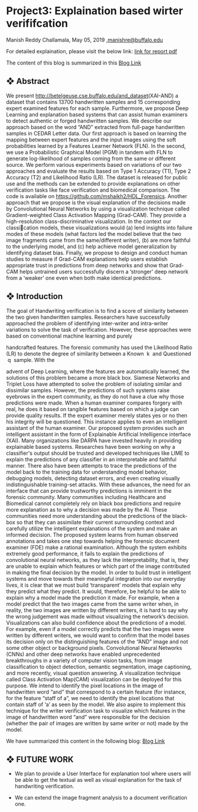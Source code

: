 Project3:
 Explaination based wirter verififcation
==========================
Manish Reddy Challamala,
May 05, 2019 ,manishre@buffalo.edu

For detailed explaination, please visit the below link:
[link for report pdf](https://github.com/manish216/CSE-672-Project3/blob/master/proj3report.pdf)

The content of this blog is summarized in this
[Blog Link](https://machinelearningfromub.home.blog/)


## ❖ Abstract

We present ​http://betelgeuse.cse.buffalo.edu/and_dataset​ (XAI-AND) a dataset that
contains 13700 handwritten samples and 15 corresponding expert examined features for
each sample. Furthermore, we propose Deep Learning and explanation based systems
that can assist human examiners to detect authentic or forged handwritten samples. We
describe our approach based on the word “AND” extracted from full-page handwritten
samples in CEDAR Letter data. Our first approach is based on learning the mapping
between expert features and the input images using the soft probabilities learned by a
Features Learner Network (FLN). In the second, we use a Probabilistic Graphical Model
(PGM) in tandem with FLN to generate log-likelihood of samples coming from the same
or different source. We perform various experiments based on variations of our two
approaches and evaluate the results based on Type 1 Accuracy (T1), Type 2 Accuracy
(T2) and Likelihood Ratio (LR). The dataset is released for public use and the methods
can be extended to provide explanations on other verification tasks like face verification
and biomedical comparison. The code is available on
https://github.com/mshaikh2/HDL_Forensics​.
Another approach that we propose is the visual explanation of the decisions made by
Convolutional Neural Networks by using a visualization technique called
Gradient-weighted Class Activation Mapping (Grad-CAM). They provide a
high-resolution class-discriminative visualization. In the context our classication models,
these visualizations would (a) lend insights into failure modes of these models (what
factors led the model believe that the two image fragments came from the same/different
writer), (b) are more faithful to the underlying model, and (c) help achieve model
generalization by identifying dataset bias.
Finally, we propose to design and conduct human studies to measure if Grad-CAM
explanations help users establish appropriate trust in predictions from deep networks
and show that Grad-CAM helps untrained users successfully discern a ‘stronger’ deep
network from a ‘weaker’ one even when both make identical predictions.

## ❖ Introduction

The goal of Handwriting verification is to find a score of similarity between the two given
handwritten samples. Researchers have successfully approached the problem of
identifying inter-writer and intra-writer variations to solve the task of verification.
However, these approaches were based on conventional machine learning and purely


handcrafted features. The forensic community has used the Likelihood Ratio (LR) to denote the degree of similarity between a Known ​ k ​ and Questioned ​ q ​ sample. With the

advent of Deep Learning, where the features are automatically learned, the solutions of
this problem became a more black box. Siamese Networks and Triplet Loss have
attempted to solve the problem of isolating similar and dissimilar samples. However, the
predictions of such systems raise eyebrows in the expert community, as they do not
have a clue why those predictions were made. When a human examiner compares
forgery with real, he does it based on tangible features based on which a judge can
provide quality results. If the expert examiner merely states yes or no then his integrity
will be questioned. This instance applies to even an intelligent assistant of the human
examiner. Our proposed system provides such an intelligent assistant in the form of
Explainable Artificial Intelligence interface (XAI).
Many organizations like DARPA have invested heavily in providing explainable based
systems. Researches have been working on why a classifier's output should be trusted
and developed techniques like LIME to explain the predictions of any classifier in an
interpretable and faithful manner. There also have been attempts to trace the predictions
of the model back to the training data for understanding model behavior, debugging
models, detecting dataset errors, and even creating visually indistinguishable training-set
attacks. With these advances, the need for an interface that can provide trustworthy
predictions is imminent in the forensic community.
Many communities including Healthcare and Biomedical cannot completely rely on black
box predictions and require more explanation as to why a decision was made by the AI.
These communities need more understanding about the predictions of the black-box so
that they can assimilate their current surrounding context and carefully utilize the
intelligent explanations of the system and make an informed decision. The proposed
system learns from human observed annotations and takes one step towards helping
the forensic document examiner (FDE) make a rational examination.
Although the system exhibits extremely good performance, it fails to explain the
predictions of convolutional neural networks, as they lack the interpretability, that is, they
are unable to explain which features or which part of the image contributed in making the
final decision by the model. In order to build trust in intelligent systems and move
towards their meaningful integration into our everyday lives, it is clear that we must build
‘transparent’ models that explain why they predict what they predict. It would, therefore,
be helpful to be able to explain why a model made the prediction it made. For example,
when a model predict that the two images came from the same writer when, in reality,
the two images are written by different writers, it is hard to say why the wrong judgement
was made without visualizing the network’s decision. Visualizations can also build
confidence about the predictions of a model. For example, even if a model correctly
predicts that the two images were written by different writers, we would want to confirm
that the model bases its decision only on the distinguishing features of the “AND” image
and not some other object or background pixels.
Convolutional Neural Networks (CNNs) and other deep networks have enabled
unprecedented breakthroughs in a variety of computer vision tasks, from image
classification to object detection, semantic segmentation, image captioning, and more
recently, visual question answering. A visualization technique called Class Activation
Map(CAM) visualization can be deployed for this purpose. We intend to identify the pixel
locations in the image of handwritten word “and” that correspond to a certain feature (for
instance, for the feature “staff of a”, we need to identify the pixel locations that contain
staff of ‘a’ as seen by the model.
We also aspire to implement this technique for the writer verification task to visualize
which features in the image of handwritten word “and” were responsible for the decision
(whether the pair of images are written by same writer or not) made by the model.


We have summarized this content in the following blog:
[Blog Link](https://machinelearningfromub.home.blog/)

## ❖ FUTURE WORK

- We plan to provide a User Interface for explanation tool where users will
be able to get the textual as well as visual explanation for the task of
handwriting verification.

- We can extend the image fragment analysis to a document verification
 one.
